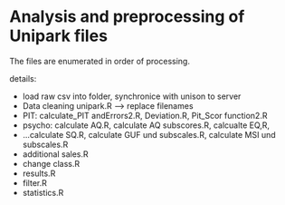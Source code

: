 # Analysis and preprocessing of Unipark files

The files are enumerated in order of processing.

details:

- load raw csv into folder, synchronice with unison to server
- Data cleaning unipark.R --> replace filenames
- PIT: calculate_PIT andErrors2.R, Deviation.R, Pit_Scor function2.R
- psycho: calculate AQ.R, calculate AQ subscores.R, calcualte EQ,R, 
- ...calculate SQ.R, calculate GUF und subscales.R, calculate MSI und subscales.R
- additional sales.R
- change class.R
- results.R
- filter.R
- statistics.R
